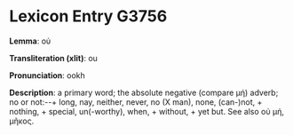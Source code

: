 # Lexicon Entry G3756

**Lemma**: οὐ

**Transliteration (xlit)**: ou

**Pronunciation**: ookh

**Description**:
a primary word; the absolute negative (compare μή) adverb; no or not:--+ long, nay, neither, never, no (X man), none, (can-)not, + nothing, + special, un(-worthy), when, + without, + yet but. See also οὐ μή, μῆκος.
